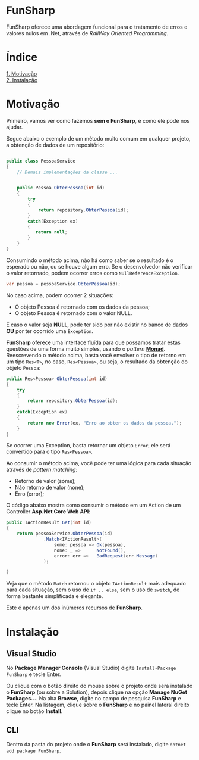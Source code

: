 # FunSharp

FunSharp oferece uma abordagem funcional para o tratamento de erros e valores nulos em .Net, através de *RailWay Oriented Programming*. 

# Índice

[1. Motivação](#motivação)\
[2. Instalação](#instalação)

# Motivação

Primeiro, vamos ver como fazemos **sem o FunSharp**, e como ele pode nos ajudar.

Segue abaixo o exemplo de um método muito comum em qualquer projeto, a obtenção de dados de um repositório:

```csharp

public class PessoaService
{
    // Demais implementações da classe ...


    public Pessoa ObterPessoa(int id)
    {
        try
        {
            return repository.ObterPessoa(id);
        }
        catch(Exception ex)
        {
           return null;
        }
    }
}
```
Consumindo o método acima, não há como saber se o resultado é o esperado ou não, ou se houve algum erro. Se o desenvolvedor não verificar o valor retornado, podem ocorrer erros como `NullReferenceException`.

```csharp
var pessoa = pessoaService.ObterPessoa(id);
```
No caso acima, podem ocorrer 2 situações:
- O objeto Pessoa é retornado com os dados da pessoa;
- O objeto Pessoa é retornado com o valor NULL.

E caso o valor seja **NULL**, pode ter sido por não existir no banco de dados **OU** por ter ocorrido uma `Exception`.

**FunSharp** oferece uma interface fluída para que possamos tratar estas questões de uma forma muito simples, usando o *pattern* [**Monad**](https://mikhail.io/2018/07/monads-explained-in-csharp-again/). Reescrevendo o método acima, basta você envolver o tipo de retorno em um tipo `Res<T>`, no caso, `Res<Pessoa>`, ou seja, o resultado da obtenção do objeto `Pessoa`:

```csharp
public Res<Pessoa> ObterPessoa(int id)
{
    try
    {
        return repository.ObterPessoa(id);
    }
    catch(Exception ex)
    {
        return new Error(ex, "Erro ao obter os dados da pessoa.");
    }
}
```
Se ocorrer uma Exception, basta retornar um objeto `Error`, ele será convertido para o tipo `Res<Pessoa>`.

Ao consumir o método acima, você pode ter uma lógica para cada situação através de *pattern matching*:
- Retorno de valor (some);
- Não retorno de valor (none);
- Erro (error);

O código abaixo mostra como consumir o método em um Action de um Controller **Asp.Net Core Web API**:

```csharp
public IActionResult Get(int id)
{
    return pessoaService.ObterPessoa(id)
              .Match<IActionResult>(
                  some: pessoa => Ok(pessoa),
                  none: _ =>      NotFound(),
                  error: err =>   BadRequest(err.Message)
              );

}
```
Veja que o método `Match` retornou o objeto `IActionResult` mais adequado para cada situação, sem o uso de `if .. else`, sem o uso de `switch`, de forma bastante simplificada e elegante. 

Este é apenas um dos inúmeros recursos de **FunSharp**.

# Instalação

## Visual Studio

No **Package Manager Console** (Visual Studio) digite `Install-Package FunSharp` e tecle Enter.

Ou clique com o botão direito do mouse sobre o projeto onde será instalado o **FunSharp** (ou sobre a Solution), depois clique na opção **Manage NuGet Packages...**. Na aba **Browse**, digite no campo de pesquisa **FunSharp** e tecle Enter. Na listagem, clique sobre o **FunSharp** e no painel lateral direito clique no botão **Install**.

## CLI

Dentro da pasta do projeto onde o **FunSharp** será instalado, digite `dotnet add package FunSharp`.
